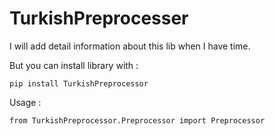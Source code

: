 # TurkishPreprocesser
 
I will add detail information about this lib when I have time.

But you can install library with : 
```
pip install TurkishPreprocessor
```

Usage : 
```
from TurkishPreprocessor.Preprocessor import Preprocessor
```